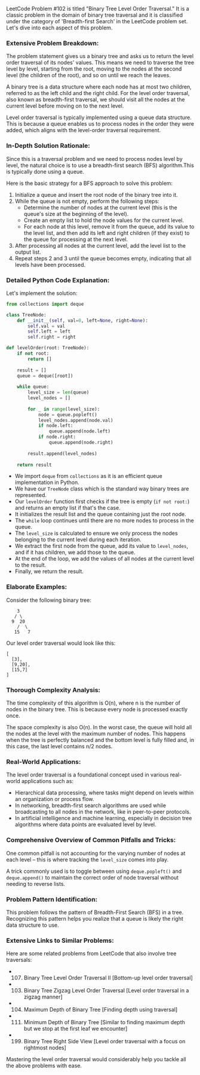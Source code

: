 LeetCode Problem #102 is titled "Binary Tree Level Order Traversal." It is a classic problem in the domain of binary tree traversal and it is classified under the category of 'Breadth-first Search' in the LeetCode problem set. Let's dive into each aspect of this problem.

### Extensive Problem Breakdown:

The problem statement gives us a binary tree and asks us to return the level order traversal of its nodes' values. This means we need to traverse the tree level by level, starting from the root, moving to the nodes at the second level (the children of the root), and so on until we reach the leaves.

A binary tree is a data structure where each node has at most two children, referred to as the left child and the right child. For the level order traversal, also known as breadth-first traversal, we should visit all the nodes at the current level before moving on to the next level.

Level order traversal is typically implemented using a queue data structure. This is because a queue enables us to process nodes in the order they were added, which aligns with the level-order traversal requirement.

### In-Depth Solution Rationale:

Since this is a traversal problem and we need to process nodes level by level, the natural choice is to use a breadth-first search (BFS) algorithm.This is typically done using a queue.

Here is the basic strategy for a BFS approach to solve this problem:

1. Initialize a queue and insert the root node of the binary tree into it.
2. While the queue is not empty, perform the following steps:
   - Determine the number of nodes at the current level (this is the queue's size at the beginning of the level).
   - Create an empty list to hold the node values for the current level.
   - For each node at this level, remove it from the queue, add its value to the level list, and then add its left and right children (if they exist) to the queue for processing at the next level.
3. After processing all nodes at the current level, add the level list to the output list.
4. Repeat steps 2 and 3 until the queue becomes empty, indicating that all levels have been processed.

### Detailed Python Code Explanation:

Let's implement the solution:

```python
from collections import deque

class TreeNode:
    def __init__(self, val=0, left=None, right=None):
        self.val = val
        self.left = left
        self.right = right

def levelOrder(root: TreeNode):
    if not root:
        return []
    
    result = []
    queue = deque([root])
    
    while queue:
        level_size = len(queue)
        level_nodes = []
        
        for _ in range(level_size):
            node = queue.popleft()
            level_nodes.append(node.val)
            if node.left:
                queue.append(node.left)
            if node.right:
                queue.append(node.right)
        
        result.append(level_nodes)
    
    return result
```

- We import `deque` from `collections` as it is an efficient queue implementation in Python.
- We have our `TreeNode` class which is the standard way binary trees are represented.
- Our `levelOrder` function first checks if the tree is empty (`if not root:`) and returns an empty list if that's the case.
- It initializes the result list and the queue containing just the root node.
- The `while` loop continues until there are no more nodes to process in the queue.
- The `level_size` is calculated to ensure we only process the nodes belonging to the current level during each iteration.
- We extract the first node from the queue, add its value to `level_nodes`, and if it has children, we add those to the queue.
- At the end of the loop, we add the values of all nodes at the current level to the result.
- Finally, we return the result.

### Elaborate Examples:

Consider the following binary tree:

```
    3
   / \
  9  20
    /  \
   15   7
```

Our level order traversal would look like this:

```
[
  [3],
  [9,20],
  [15,7]
]
```

### Thorough Complexity Analysis:

The time complexity of this algorithm is O(n), where n is the number of nodes in the binary tree. This is because every node is processed exactly once.

The space complexity is also O(n). In the worst case, the queue will hold all the nodes at the level with the maximum number of nodes. This happens when the tree is perfectly balanced and the bottom level is fully filled and, in this case, the last level contains n/2 nodes.

### Real-World Applications:

The level order traversal is a foundational concept used in various real-world applications such as:
- Hierarchical data processing, where tasks might depend on levels within an organization or process flow.
- In networking, breadth-first search algorithms are used while broadcasting to all nodes in the network, like in peer-to-peer protocols.
- In artificial intelligence and machine learning, especially in decision tree algorithms where data points are evaluated level by level.

### Comprehensive Overview of Common Pitfalls and Tricks:

One common pitfall is not accounting for the varying number of nodes at each level – this is where tracking the `level_size` comes into play.

A trick commonly used is to toggle between using `deque.popleft()` and `deque.append()` to maintain the correct order of node traversal without needing to reverse lists.

### Problem Pattern Identification:

This problem follows the pattern of Breadth-First Search (BFS) in a tree. Recognizing this pattern helps you realize that a queue is likely the right data structure to use.

### Extensive Links to Similar Problems:

Here are some related problems from LeetCode that also involve tree traversals:

- 107. Binary Tree Level Order Traversal II [Bottom-up level order traversal]
- 103. Binary Tree Zigzag Level Order Traversal [Level order traversal in a zigzag manner]
- 104. Maximum Depth of Binary Tree [Finding depth using traversal]
- 111. Minimum Depth of Binary Tree [Similar to finding maximum depth but we stop at the first leaf we encounter]
- 199. Binary Tree Right Side View [Level order traversal with a focus on rightmost nodes]

Mastering the level order traversal would considerably help you tackle all the above problems with ease.